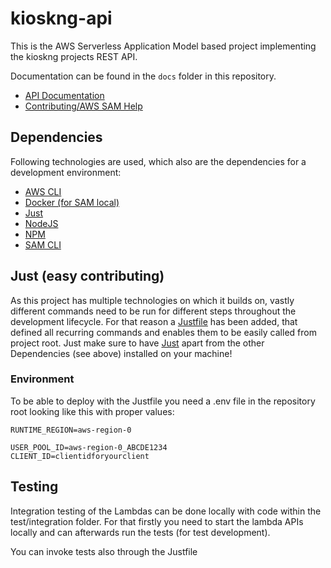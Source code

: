 # kioskng-api

This is the AWS Serverless Application Model based project implementing the kioskng projects REST API.

Documentation can be found in the `docs` folder in this repository.

* [API Documentation](./docs/api.md)
* [Contributing/AWS SAM Help](./docs/aws-sam.md)

## Dependencies

Following technologies are used, which also are the dependencies for a development environment:

* [AWS CLI](https://github.com/aws/aws-cli)
* [Docker (for SAM local)](https://www.docker.com/)
* [Just](https://github.com/casey/just)
* [NodeJS](https://nodejs.org/en)
* [NPM](https://www.npmjs.com/)
* [SAM CLI](https://github.com/aws/aws-sam-cli)

## Just (easy contributing)

As this project has multiple technologies on which it builds on, vastly different commands need to be run for different steps throughout the development lifecycle.
For that reason a [Justfile](./Justfile) has been added, that defined all recurring commands and enables them to be easily called from project root.
Just make sure to have [Just](https://github.com/casey/just) apart from the other Dependencies (see above) installed on your machine!

### Environment

To be able to deploy with the Justfile you need a .env file in the repository root looking like this with proper values:

```
RUNTIME_REGION=aws-region-0

USER_POOL_ID=aws-region-0_ABCDE1234
CLIENT_ID=clientidforyourclient
```

## Testing

Integration testing of the Lambdas can be done locally with code within the test/integration folder. For that firstly you need to start the lambda APIs locally and can afterwards run the tests (for test development).

You can invoke tests also through the Justfile
